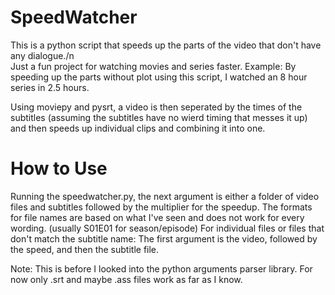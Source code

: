 # SpeedWatcher
This is a python script that speeds up the parts of the video that don't have any dialogue./n <br>
Just a fun project for watching movies and series faster.
Example: By speeding up the parts without plot using this script, I watched an 8 hour series in 2.5 hours.

Using moviepy and pysrt, a video is then seperated by the times of the subtitles (assuming the subtitles have no wierd timing that messes it up) and then speeds up individual clips and combining it into one.

# How to Use
Running the speedwatcher.py, the next argument is either a folder of video files and subtitles followed by the multiplier for the speedup. The formats for file names are based on what I've seen and does not work for every wording. (usually S01E01 for season/episode)
For individual files or files that don't match the subtitle name: The first argument is the video, followed by the speed, and then the subtitle file. 

Note: 
This is before I looked into the python arguments parser library.
For now only .srt and maybe .ass files work as far as I know.

